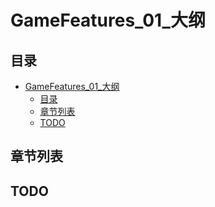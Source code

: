 # GameFeatures_01_大纲
## 目录
- [GameFeatures_01_大纲](#gamefeatures_01_大纲)
    - [目录](#目录)
    - [章节列表](#章节列表)
    - [TODO](#todo)

## 章节列表

## TODO
